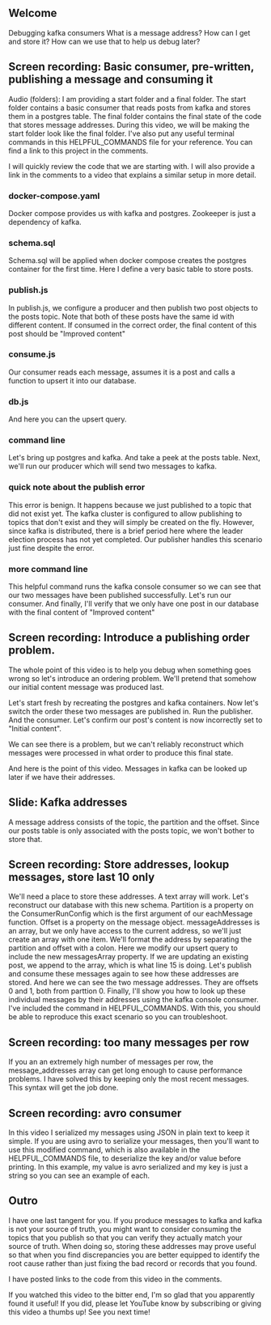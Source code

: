 ## Welcome

Debugging kafka consumers
What is a message address?
How can I get and store it?
How can we use that to help us debug later?

## Screen recording: Basic consumer, pre-written, publishing a message and consuming it

Audio (folders): I am providing a start folder and a final folder. The start folder contains a basic consumer that reads posts from kafka and stores them in a postgres table. The final folder contains the final state of the code that stores message addresses. During this video, we will be making the start folder look like the final folder. I've also put any useful terminal commands in this HELPFUL_COMMANDS file for your reference. You can find a link to this project in the comments.

I will quickly review the code that we are starting with. I will also provide a link in the comments to a video that explains a similar setup in more detail.

### docker-compose.yaml
Docker compose provides us with kafka and postgres. Zookeeper is just a dependency of kafka.

### schema.sql
Schema.sql will be applied when docker compose creates the postgres container for the first time. Here I define a very basic table to store posts.

### publish.js
In publish.js, we configure a producer and then publish two post objects to the posts topic. Note that both of these posts have the same id with different content. If consumed in the correct order, the final content of this post should be "Improved content"

### consume.js
Our consumer reads each message, assumes it is a post and calls a function to upsert it into our database.

### db.js
And here you can the upsert query.

### command line
Let's bring up postgres and kafka.
And take a peek at the posts table.
Next, we'll run our producer which will send two messages to kafka.

### quick note about the publish error
This error is benign. It happens because we just published to a topic that did not exist yet. The kafka cluster is configured to allow publishing to topics that don't exist and they will simply be created on the fly. However, since kafka is distributed, there is a brief period here where the leader election process has not yet completed. Our publisher handles this scenario just fine despite the error.

### more command line
This helpful command runs the kafka console consumer so we can see that our two messages have been published successfully.
Let's run our consumer.
And finally, I'll verify that we only have one post in our database with the final content of "Improved content"

## Screen recording: Introduce a publishing order problem.

The whole point of this video is to help you debug when something goes wrong so let's introduce an ordering problem. We'll pretend that somehow our initial content message was produced last.

Let's start fresh by recreating the postgres and kafka containers.
Now let's switch the order these two messages are published in.
Run the publisher.
And the consumer.
Let's confirm our post's content is now incorrectly set to "Initial content".

We can see there is a problem, but we can't reliably reconstruct which messages were processed in what order to produce this final state.

And here is the point of this video. Messages in kafka can be looked up later if we have their addresses.
## Slide: Kafka addresses

A message address consists of the topic, the partition and the offset. Since our posts table is only associated with the posts topic, we won't bother to store that.

## Screen recording: Store addresses, lookup messages, store last 10 only

We'll need a place to store these addresses. A text array will work.
Let's reconstruct our database with this new schema.
Partition is a property on the ConsumerRunConfig which is the first argument of our eachMessage function.
Offset is a property on the message object.
messageAddresses is an array, but we only have access to the current address, so we'll just create an array with one item.
We'll format the address by separating the partition and offset with a colon.
Here we modify our upsert query to include the new messagesArray property.
If we are updating an existing post, we append to the array, which is what line 15 is doing.
Let's publish and consume these messages again to see how these addresses are stored.
And here we can see the two message addresses. They are offsets 0 and 1, both from parttion 0.
Finally, I'll show you how to look up these individual messages by their addresses using the kafka console consumer.
I've included the command in HELPFUL_COMMANDS.
With this, you should be able to reproduce this exact scenario so you can troubleshoot.

## Screen recording: too many messages per row

If you an an extremely high number of messages per row, the message_addresses array can get long enough to cause performance problems. I have solved this by keeping only the most recent messages.
This syntax will get the job done.

## Screen recording: avro consumer

In this video I serialized my messages using JSON in plain text to keep it simple. If you are using avro to serialize your messages, then you'll want to use this modified command, which is also available in the HELPFUL_COMMANDS file, to deserialize the key and/or value before printing. In this example, my value is avro serialized and my key is just a string so you can see an example of each.

## Outro

I have one last tangent for you. If you produce messages to kafka and kafka is not your source of truth, you might want to consider consuming the topics that you publish so that you can verify they actually match your source of truth. When doing so, storing these addresses may prove useful so that when you find discrepancies you are better equipped to identify the root cause rather than just fixing the bad record or records that you found.

I have posted links to the code from this video in the comments.

If you watched this video to the bitter end, I'm so glad that you apparently found it useful! If you did, please let YouTube know by subscribing or giving this video a thumbs up! See you next time!